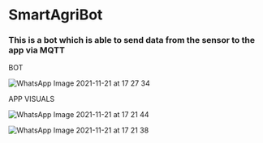 # SmartAgriBot


### This is a bot which is able to send data from the sensor to the app via MQTT


BOT 

![WhatsApp Image 2021-11-21 at 17 27 34](https://user-images.githubusercontent.com/86413005/142760818-e465e749-67b3-4079-a704-fb5ec3a08b4b.jpeg)



APP VISUALS


![WhatsApp Image 2021-11-21 at 17 21 44](https://user-images.githubusercontent.com/86413005/142760720-adde4b8e-c588-4e86-80ee-1fe5bf361459.jpeg)

![WhatsApp Image 2021-11-21 at 17 21 38](https://user-images.githubusercontent.com/86413005/142760702-f4abf901-de8c-4534-b0de-17fbeb263f75.jpeg)
